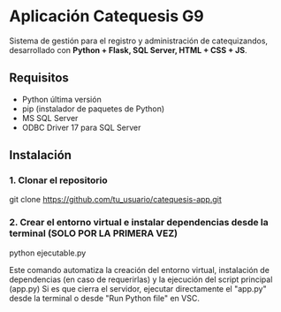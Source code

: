 # Aplicación Catequesis G9
Sistema de gestión para el registro y administración de catequizandos, desarrollado con **Python + Flask, SQL Server, HTML + CSS + JS**.

## Requisitos
- Python última versión
- pip (instalador de paquetes de Python)
- MS SQL Server
- ODBC Driver 17 para SQL Server

## Instalación
### 1. Clonar el repositorio
git clone https://github.com/tu_usuario/catequesis-app.git

### 2. Crear el entorno virtual e instalar dependencias desde la terminal **(SOLO POR LA PRIMERA VEZ)**
python ejecutable.py

Este comando automatiza la creación del entorno virtual, instalación de dependencias (en caso de requerirlas) y la ejecución del script principal (app.py)
Si es que cierra el servidor, ejecutar directamente el "app.py" desde la terminal o desde "Run Python file" en VSC.
